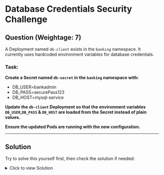 # Database Credentials Security Challenge

## **Question (Weightage: 7)**

A Deployment named `db-client` exists in the `banking` namespace. It currently uses hardcoded environment variables for database credentials.

### **Task:**

**Create a Secret named `db-secret` in the `banking` namespace with:**
- DB_USER=bankadmin
- DB_PASS=securePass123
- DB_HOST=mysql-service

**Update the `db-client` Deployment so that the environment variables `DB_USER`,`DB_PASS` & `DB_HOST` are loaded from the Secret instead of plain values.**

**Ensure the updated Pods are running with the new configuration.**



---

## **Solution**

Try to solve this yourself first, then check the solution if needed:

<details>
<summary>Click to view Solution</summary>

### **Step 1: Create the Secret**
```bash
kubectl create secret generic db-secret \
  --from-literal=DB_USER=bankadmin \
  --from-literal=DB_PASS=securePass123 \
  -n banking
```

### **Step 2: Update the Deployment**
```bash
# Method 1: Using kubectl edit
kubectl edit deployment db-client -n banking
# Replace the env section with:
#        env:
#        - name: DB_USER
#          valueFrom:
#            secretKeyRef:
#              name: db-secret
#              key: DB_USER
#        - name: DB_PASS
#          valueFrom:
#            secretKeyRef:
#              name: db-secret
#              key: DB_PASS
#        - name: DB_HOST
#          valueFrom:
#            secretKeyRef:
#              name: db-secret
#              key: DB_HOST
               
                
                   
```

**Alternative Method 2: Apply new YAML**
```bash
cat <<EOF | kubectl apply -f -
apiVersion: apps/v1
kind: Deployment
metadata:
  name: db-client
  namespace: banking
spec:
  replicas: 1
  selector:
    matchLabels:
      app: db-client
  template:
    metadata:
      labels:
        app: db-client
    spec:
      containers:
      - name: db-client
        image: busybox:latest
        command: ['sleep', '3600']
        env:
        - name: DB_USER
          valueFrom:
            secretKeyRef:
              name: db-secret
              key: DB_USER
        - name: DB_PASS
          valueFrom:
            secretKeyRef:
              name: db-secret
              key: DB_PASS
        - name: DB_HOST
          valueFrom:
            secretKeyRef:
              name: db-secret
              key: DB_HOST
EOF
```

### **Step 3: Verify the Solution**
```bash
# Check rollout status
kubectl rollout status deployment/db-client -n banking

# Verify pods are running
kubectl get pods -n banking

# Check environment variables
POD_NAME=$(kubectl get pods -n banking -l app=db-client -o jsonpath='{.items[0].metadata.name}')
kubectl exec -n banking $POD_NAME -- env | grep DB_
```

</details>



